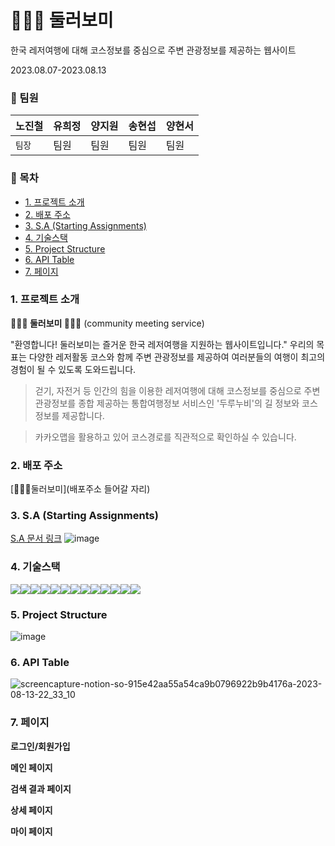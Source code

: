 # 🚵🏻‍♂️ 둘러보미

한국 레저여행에 대해 코스정보를 중심으로 주변 관광정보를 제공하는 웹사이트

2023.08.07-2023.08.13

### 🧷 팀원

| 노진철 | 유희정 | 양지원 | 송현섭 | 양현서 |
| ------ | ------ | ------ | ------ | ------ |
| `팀장` | 팀원   | 팀원   | 팀원   | 팀원   |

### 🧷 목차

- [1. 프로젝트 소개](#1-프로젝트-소개)
- [2. 배포 주소](#2-배포-주소)
- [3. S.A (Starting Assignments)](#3-sa-starting-assignments)
- [4. 기술스택](#4-기술스택)
- [5. Project Structure](#5-project-structure)
- [6. API Table](#6-api-table)
- [7. 페이지](#7-페이지)

### 1. 프로젝트 소개

**🚵🏻‍♂️ 둘러보미 🚵🏻‍♂️** (community meeting service)

"환영합니다! 둘러보미는 즐거운 한국 레저여행을 지원하는 웹사이트입니다." 우리의 목표는 다양한 레저활동 코스와 함께 주변 관광정보를 제공하여 여러분들의 여행이 최고의 경험이 될 수 있도록 도와드립니다.

> 걷기, 자전거 등 인간의 힘을 이용한 레저여행에 대해 코스정보를 중심으로 주변 관광정보를 종합 제공하는 통합여행정보 서비스인 '두루누비'의 길 정보와 코스 정보를 제공합니다.

> 카카오맵을 활용하고 있어 코스경로를 직관적으로 확인하실 수 있습니다.

### 2. 배포 주소

[🚵🏻‍♂️둘러보미](배포주소 들어갈 자리)

### 3. S.A (Starting Assignments)

[S.A 문서 링크](https://www.notion.so/d057779341f94f5d92d1105cbcccabe4?pvs=4)
![image](https://github.com/setItUpLater/comeit/assets/130683029/0c2eef05-5ab8-43c5-9be1-39265ec622fc)

### 4. 기술스택

<img src="https://img.shields.io/badge/html-E34F26?style=for-the-badge&logo=html5&logoColor=white"><img src="https://img.shields.io/badge/typescript-3178C6?style=for-the-badge&logo=typescript&logoColor=white"><img src="https://img.shields.io/badge/react-61DAFB?style=for-the-badge&logo=react&logoColor=white"><img src="https://img.shields.io/badge/reactquery-FF4154?style=for-the-badge&logo=reactquery&logoColor=white"><img src="https://img.shields.io/badge/reactrouterdom-CA4245?style=for-the-badge&logo=reactrouter&logoColor=white"><img src="https://img.shields.io/badge/ZUSTAND-764ABC?style=for-the-badge&logo=&logoColor=white"><img src="https://img.shields.io/badge/git-F05032?style=for-the-badge&logo=git&logoColor=white"><img src="https://img.shields.io/badge/antdesign-0170FE?style=for-the-badge&logo=antdesign&logoColor=white"><img src="https://img.shields.io/badge/styledcomponents-DB7093?style=for-the-badge&logo=styledcomponents&logoColor=white"><img src="https://img.shields.io/badge/firebase-FFCA28?style=for-the-badge&logo=firebase&logoColor=white"><img src="https://img.shields.io/badge/axios-5A29E4?style=for-the-badge&logo=axios&logoColor=white"><img src="https://img.shields.io/badge/kakaomap-FFCD00?style=for-the-badge&logo=kakao&logoColor=white"><img src="https://img.shields.io/badge/jsonSever-000000?style=for-the-badge&logo=json&logoColor=white">

### 5. Project Structure

![image](https://github.com/HyunseoY/GOE_CINEMA/assets/130683029/586f2a79-4909-40ca-a790-78e811b335fd)

### 6. API Table

![screencapture-notion-so-915e42aa55a54ca9b0796922b9b4176a-2023-08-13-22_33_10](https://github.com/jinoc-git/dulleo-bomi/assets/130683029/8b313a70-8b05-4a1e-b338-823bc82bc180)

### 7. 페이지

**로그인/회원가입**

**메인 페이지**

**검색 결과 페이지**

**상세 페이지**

**마이 페이지**
